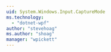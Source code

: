 ```yaml
---
uid: System.Windows.Input.CaptureMode
ms.technology: 
  - "dotnet-wpf"
author: "stevehoag"
ms.author: "shoag"
manager: "wpickett"
---
```

